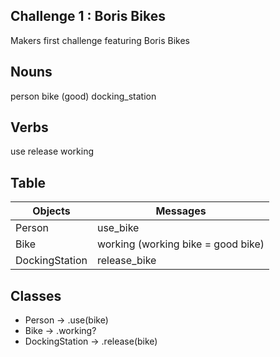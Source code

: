 ## Challenge 1 : Boris Bikes
Makers first challenge featuring Boris Bikes

## Nouns
person
bike (good)
docking_station

## Verbs
use
release
working

## Table
Objects  | Messages
------------- | -------------
Person  | use_bike
Bike  | working (working bike = good bike)
DockingStation  | release_bike

## Classes
* Person -> .use(bike)
* Bike -> .working?
* DockingStation -> .release(bike)